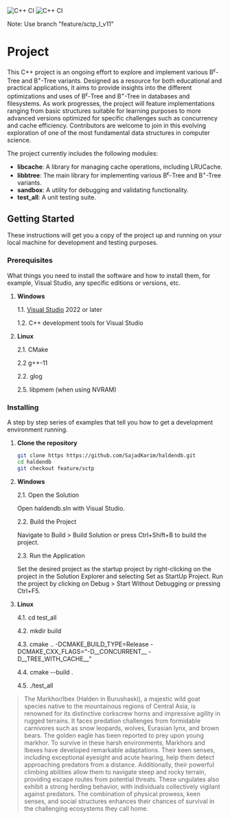 ![C++ CI](https://github.com/SajadKarim/haldendb/actions/workflows/msbuild.yml/badge.svg)
![C++ CI](https://github.com/SajadKarim/haldendb/actions/workflows/cmake-multi-platform.yml/badge.svg)

Note: Use branch "feature/sctp_I_v11"

# Project

This C++ project is an ongoing effort to explore and implement various B<sup>$\epsilon$</sup>-Tree and B<sup>+</sup>-Tree variants. Designed as a resource for both educational and practical applications, it aims to provide insights into the different optimizations and uses of B<sup>$\epsilon$</sup>-Tree and B<sup>+</sup>-Tree in databases and filesystems. As work progresses, the project will feature implementations ranging from basic structures suitable for learning purposes to more advanced versions optimized for specific challenges such as concurrency and cache efficiency. Contributors are welcome to join in this evolving exploration of one of the most fundamental data structures in computer science.

The project currently includes the following modules:
- **libcache**: A library for managing cache operations, including LRUCache.
- **libbtree**: The main library for implementing various B<sup>$\epsilon$</sup>-Tree and B<sup>+</sup>-Tree variants.
- **sandbox**: A utility for debugging and validating functionality.
- **test_all**: A unit testing suite.

## Getting Started

These instructions will get you a copy of the project up and running on your local machine for development and testing purposes.

### Prerequisites

What things you need to install the software and how to install them, for example, Visual Studio, any specific editions or versions, etc.

1. **Windows**
   
   1.1. [Visual Studio](https://visualstudio.microsoft.com/downloads/) 2022 or later
   
   1.2. C++ development tools for Visual Studio

2. **Linux**

   2.1. CMake
   
   2.2 g++-11

   2.2. glog

   2.5. libpmem (when using NVRAM)
  
### Installing

A step by step series of examples that tell you how to get a development environment running.

1. **Clone the repository**

   ```bash
   git clone https https://github.com/SajadKarim/haldendb.git
   cd haldendb
   git checkout feature/sctp
   
2. **Windows**
   
   2.1. Open the Solution
   
   Open haldendb.sln with Visual Studio.

   2.2. Build the Project

   Navigate to Build > Build Solution or press Ctrl+Shift+B to build the project.

   2.3. Run the Application

   Set the desired project as the startup project by right-clicking on the project in the Solution Explorer and selecting Set as StartUp Project.
   Run the project by clicking on Debug > Start Without Debugging or pressing Ctrl+F5.

4. **Linux**
   
   4.1. cd test_all

   4.2. mkdir build

   4.3. cmake .. -DCMAKE_BUILD_TYPE=Release -DCMAKE_CXX_FLAGS="-D__CONCURRENT__ -D__TREE_WITH_CACHE__"

   4.4. cmake --build .

   4.5. ./test_all

   

> The Markhor/Ibex (Halden in Burushaski), a majestic wild goat species native to the mountainous regions of Central Asia, is renowned for its distinctive corkscrew horns and impressive agility in rugged terrains. It faces predation challenges from formidable carnivores such as snow leopards, wolves, Eurasian lynx, and brown bears. The golden eagle has been reported to prey upon young markhor. To survive in these harsh environments, Markhors and Ibexes have developed remarkable adaptations. Their keen senses, including exceptional eyesight and acute hearing, help them detect approaching predators from a distance. Additionally, their powerful climbing abilities allow them to navigate steep and rocky terrain, providing escape routes from potential threats. These ungulates also exhibit a strong herding behavior, with individuals collectively vigilant against predators. The combination of physical prowess, keen senses, and social structures enhances their chances of survival in the challenging ecosystems they call home.
